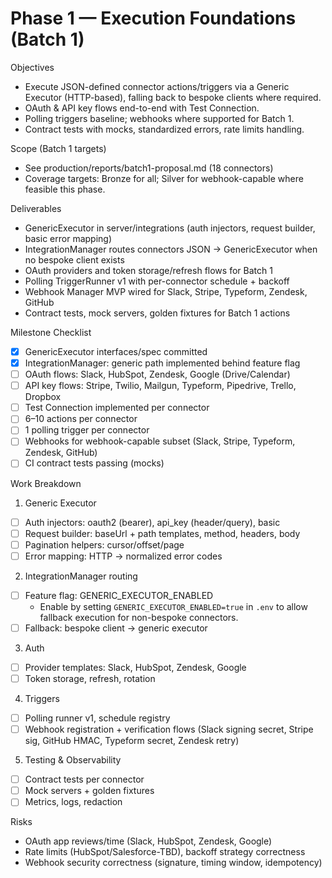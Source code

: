 # Phase 1 — Execution Foundations (Batch 1)

Objectives

- Execute JSON-defined connector actions/triggers via a Generic Executor (HTTP-based), falling back to bespoke clients where required.
- OAuth & API key flows end-to-end with Test Connection.
- Polling triggers baseline; webhooks where supported for Batch 1.
- Contract tests with mocks, standardized errors, rate limits handling.

Scope (Batch 1 targets)

- See production/reports/batch1-proposal.md (18 connectors)
- Coverage targets: Bronze for all; Silver for webhook-capable where feasible this phase.

Deliverables

- GenericExecutor in server/integrations (auth injectors, request builder, basic error mapping)
- IntegrationManager routes connectors JSON → GenericExecutor when no bespoke client exists
- OAuth providers and token storage/refresh flows for Batch 1
- Polling TriggerRunner v1 with per-connector schedule + backoff
- Webhook Manager MVP wired for Slack, Stripe, Typeform, Zendesk, GitHub
- Contract tests, mock servers, golden fixtures for Batch 1 actions

Milestone Checklist

- [x] GenericExecutor interfaces/spec committed
- [x] IntegrationManager: generic path implemented behind feature flag
- [ ] OAuth flows: Slack, HubSpot, Zendesk, Google (Drive/Calendar)
- [ ] API key flows: Stripe, Twilio, Mailgun, Typeform, Pipedrive, Trello, Dropbox
- [ ] Test Connection implemented per connector
- [ ] 6–10 actions per connector
- [ ] 1 polling trigger per connector
- [ ] Webhooks for webhook-capable subset (Slack, Stripe, Typeform, Zendesk, GitHub)
- [ ] CI contract tests passing (mocks)

Work Breakdown

1) Generic Executor
- [ ] Auth injectors: oauth2 (bearer), api_key (header/query), basic
- [ ] Request builder: baseUrl + path templates, method, headers, body
- [ ] Pagination helpers: cursor/offset/page
- [ ] Error mapping: HTTP → normalized error codes

2) IntegrationManager routing
- [ ] Feature flag: GENERIC_EXECUTOR_ENABLED
  - Enable by setting `GENERIC_EXECUTOR_ENABLED=true` in `.env` to allow fallback execution for non-bespoke connectors.
- [ ] Fallback: bespoke client → generic executor

3) Auth
- [ ] Provider templates: Slack, HubSpot, Zendesk, Google
- [ ] Token storage, refresh, rotation

4) Triggers
- [ ] Polling runner v1, schedule registry
- [ ] Webhook registration + verification flows (Slack signing secret, Stripe sig, GitHub HMAC, Typeform secret, Zendesk retry)

5) Testing & Observability
- [ ] Contract tests per connector
- [ ] Mock servers + golden fixtures
- [ ] Metrics, logs, redaction

Risks

- OAuth app reviews/time (Slack, HubSpot, Zendesk, Google)
- Rate limits (HubSpot/Salesforce-TBD), backoff strategy correctness
- Webhook security correctness (signature, timing window, idempotency)
